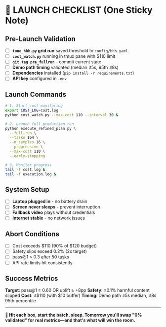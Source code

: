 # 🚦 **LAUNCH CHECKLIST** (One Sticky Note)

## **Pre-Launch Validation**

- [ ] **`tune_hhh.py` grid run** saved threshold to `config/hhh.yaml`
- [ ] **`cost_watch.py`** running in tmux pane with $110 limit
- [ ] **`git tag pre_fullrun`** - commit current state
- [ ] **Demo path timing** validated (median ≤5s, 95th ≤8s)
- [ ] **Dependencies** installed (`pip install -r requirements.txt`)
- [ ] **API key** configured in `.env`

## **Launch Commands**

```bash
# 1. Start cost monitoring
export COST_LOG=cost.log
python cost_watch.py --max-cost 110 --interval 30 &

# 2. Launch full production run
python execute_refined_plan.py \
  --full-run \
  --tasks 164 \
  --n_samples 16 \
  --progressive \
  --max-cost 110 \
  --early-stopping

# 3. Monitor progress
tail -f cost.log &
tail -f execution.log &
```

## **System Setup**

- [ ] **Laptop plugged in** - no battery drain
- [ ] **Screen never sleeps** - prevent interruption
- [ ] **Fallback video** plays without credentials
- [ ] **Internet stable** - no network issues

## **Abort Conditions**

- [ ] Cost exceeds $110 (90% of $120 budget)
- [ ] Safety slips exceed 0.2% (2x target)
- [ ] pass@1 < 0.3 after 50 tasks
- [ ] API rate limits hit consistently

## **Success Metrics**

**Target**: pass@1 ≥ 0.60 OR uplift ≥ +8pp
**Safety**: ≤0.1% harmful content slipped
**Cost**: ≤$110 (with $10 buffer)
**Timing**: Demo path ≤5s median, ≤8s 95th percentile

---

**🎯 Hit each box, start the batch, sleep. Tomorrow you'll swap "0% validated" for real metrics—and that's what will win the room.** 